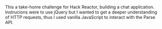 This a take-home challenge for Hack Reactor, building a chat application. Instrucions were to use jQuery but I wanted to get a deeper understanding of HTTP requests, thus I used vanilla JavaScript to interact with the Parse API. 


